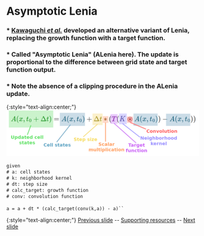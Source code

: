 # Asymptotic Lenia




### * [Kawaguchi _et al._](https://direct.mit.edu/isal/proceedings/isal2021/33/91/102916) developed an alternative variant of Lenia, replacing the growth function with a target function.
### * Called "Asymptotic Lenia" (ALenia here). The update is proportional to the difference between grid state and target function output.
### * Note the absence of a clipping procedure in the ALenia update.

{:style="text-align:center;"}
![ALenia update equation](https://raw.githubusercontent.com/riveSunder/fractal_persistence/master/docs/assets/alenia_update.png)

```
given
# a: cell states
# k: neighborhood kernel
# dt: step size
# calc_target: growth function
# conv: convolution function

a = a + dt * (calc_target(conv(k,a)) - a)``
```

{:style="text-align:center;"}
[Previous slide](https://rivesunder.github.io/fractal_persistence/al24_slide_003) -- [Supporting resources](https://rivesunder.github.io/fractal_persistence) -- [Next slide](https://rivesunder.github.io/fractal_persistence/al24_slide_005)
